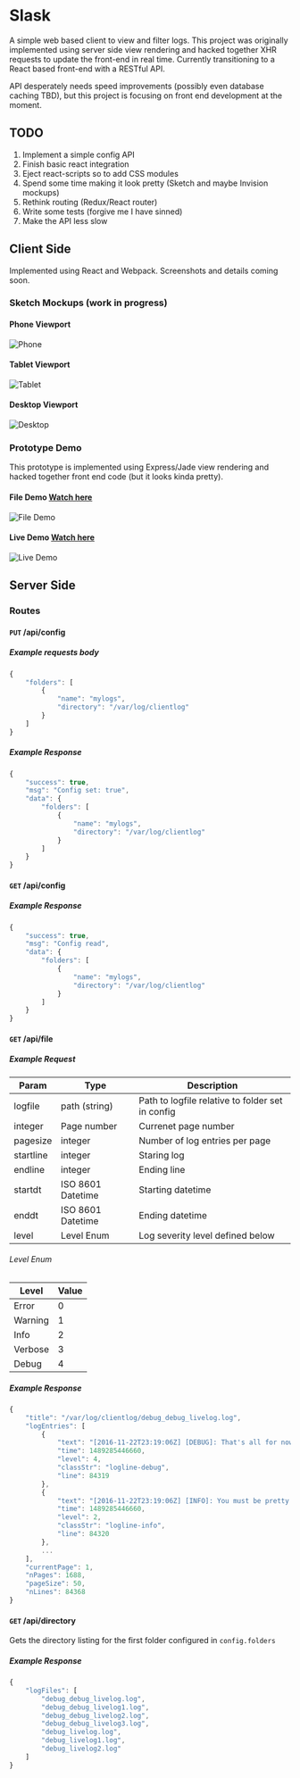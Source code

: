 # Slask
A simple web based client to view and filter logs. This project was originally implemented using server side view rendering and hacked together XHR requests to update the front-end in real time. Currently transitioning to a React based front-end with a RESTful API.

API desperately needs speed improvements (possibly even database caching TBD), but this project is focusing on front end development at the moment.

## TODO
1. Implement a simple config API
2. Finish basic react integration
3. Eject react-scripts so to add CSS modules
4. Spend some time making it look pretty (Sketch and maybe Invision mockups)
5. Rethink routing (Redux/React router)
6. Write some tests (forgive me I have sinned)
7. Make the API less slow

## Client Side
Implemented using React and Webpack. Screenshots and details coming soon.

### Sketch Mockups (work in progress)

#### Phone Viewport
![Phone](/mockup/phone.png?raw=true&dt=18  "Phone")

#### Tablet Viewport
![Tablet](/mockup/tablet.png?raw=true&dt=18  "Tablet")

#### Desktop Viewport
![Desktop](/mockup/desktop.png?raw=true&dt=18 "Desktop")

### Prototype Demo
This prototype is implemented using Express/Jade view rendering and hacked together front end code (but it looks kinda pretty).

#### File Demo [Watch here](https://www.youtube.com/watch?v=JDvBDKce0lI)
![File Demo](/images/file.png?raw=true "File Demo")


#### Live Demo [Watch here](https://www.youtube.com/watch?v=iQANjRNFcqE)
![Live Demo](/images/live.png?raw=true "Live Demo")

## Server Side
### Routes

#### `PUT` /api/config

##### Example requests body
```javascript
{
	"folders": [
		{
			"name": "mylogs",
			"directory": "/var/log/clientlog"
		}
	]
}
```

##### Example Response
```javascript
{
	"success": true,
	"msg": "Config set: true",
	"data": {
		"folders": [
			{
				"name": "mylogs",
				"directory": "/var/log/clientlog"
			}
		]
	}
}
```

#### `GET` /api/config

##### Example Response
```javascript
{
	"success": true,
	"msg": "Config read",
	"data": {
		"folders": [
			{
				"name": "mylogs",
				"directory": "/var/log/clientlog"
			}
		]
	}
}
```
#### `GET` /api/file

##### Example Request

|   Param   |       Type        |                   Description                    |
| --------- | ----------------- | ------------------------------------------------ |
| logfile   | path (string)     | Path to logfile relative to folder set in config |
| integer   | Page number       | Currenet page number                             |
| pagesize  | integer           | Number of log entries per page                   |
| startline | integer           | Staring log                                      |
| endline   | integer           | Ending line                                      |
| startdt   | ISO 8601 Datetime | Starting datetime                                |
| enddt     | ISO 8601 Datetime | Ending datetime                                  |
| level     | Level Enum        | Log severity level defined below                 |

###### Level Enum

|  Level  | Value |
| ------- | ----- |
| Error   | 0     |
| Warning | 1     |
| Info    | 2     |
| Verbose | 3     |
| Debug   | 4     |

##### Example Response
```javascript
{
	"title": "/var/log/clientlog/debug_debug_livelog.log",
	"logEntries": [
		{
			"text": "[2016-11-22T23:19:06Z] [DEBUG]: That's all for now folks\n",
			"time": 1489285446660,
			"level": 4,
			"classStr": "logline-debug",
			"line": 84319
		},
		{
			"text": "[2016-11-22T23:19:06Z] [INFO]: You must be pretty desperate if you're looking at the logs\n",
			"time": 1489285446660,
			"level": 2,
			"classStr": "logline-info",
			"line": 84320
		},
		...
	],
	"currentPage": 1,
	"nPages": 1688,
	"pageSize": 50,
	"nLines": 84368
}
```

#### `GET` /api/directory

Gets the directory listing for the first folder configured in `config.folders`

##### Example Response
```javascript
{
	"logFiles": [
		"debug_debug_livelog.log",
		"debug_debug_livelog1.log",
		"debug_debug_livelog2.log",
		"debug_debug_livelog3.log",
		"debug_livelog.log",
		"debug_livelog1.log",
		"debug_livelog2.log"
	]
}
```
